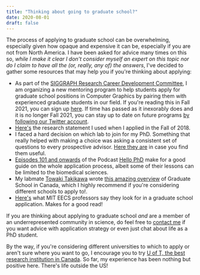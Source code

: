```yaml
---
title: "Thinking about going to graduate school?"
date: 2020-08-01
draft: false
---
```

The process of applying to graduate school can be overwhelming, especially given how opaque and expensive it can be, especially if you are not from North America. I have been asked for advice many times on this so, <i>while I make it clear I don't consider myself an expert on this topic nor do I claim to have all the (or, really, any of) the answers</i>, I've decided to gather some resources that may help you if you're thinking about applying:  
- As part of the <a href="https://research.siggraph.org">SIGGRAPH Research Career Development Committee</a>, I am organizing a new mentoring program to help students apply for graduate school positions in Computer Graphics by pairing them with experienced graduate students in our field. If you're reading this in Fall 2021, you can sign up <a href="https://forms.gle/UX5dQ8uPtAHtJswW8">here</a>. If time has passed as it inexorably does and it is no longer Fall 2021, you can stay up to date on future programs <a href="https://twitter.com/siggraphmentors">by following our Twitter account</a>.
- <a href="./research_statement.html">Here's</a> the research statement I used when I applied in the Fall of 2018.
- I faced a hard decision on which lab to join for my PhD. Something that really helped with making a choice was asking a consistent set of questions to every prospective advisor. <a href="./grad_questions.html">Here they are</a> in case you find them useful.
- <a href="http://hellophd.com/2018/09/101-hellophd-guide-to-grad-school-application-knowing-when-and-where-to-apply-with-dr-beth-bowman/">Episodes 101 and onwards</a> of the Podcast <a href="http://hellophd.com">Hello PhD</a> make for a good guide on the whole application process, albeit some of their lessons can be limited to the biomedical sciences.
- My labmate <a href="https://tovacinni.github.io">Towaki Takikawa</a> wrote
    <a href="https://medium.com/@yongyuanxi/myths-about-graduate-school-in-computer-science-in-canada-eca365370415">this amazing overview</a> of Graduate School in Canada,
             which I highly recommend if you're
             considering different schools to apply to!.
- <a href="https://www.eecs.mit.edu/what-faculty-members-are-looking-for-in-a-grad-school-application-essay/">Here's</a> what MIT EECS professors say they look for in a graduate school application. Makes for a good read!

If you are thinking about applying to graduate school <i>and</i> are a member of an underrepresented community in science, do feel free to [contact me](mailto:sgsellan@cs.toronto.edu) if you want advice with application strategy or even just chat about life as a PhD student.

By the way, if you're considering different universities to which to apply or aren't sure where you want to go, I encourage you to try <a href="https://web.cs.toronto.edu/graduate/admissions">U of T, the best research institution in Canada</a>. So far, my experience has been nothing but positive here. There's life outside the US!
